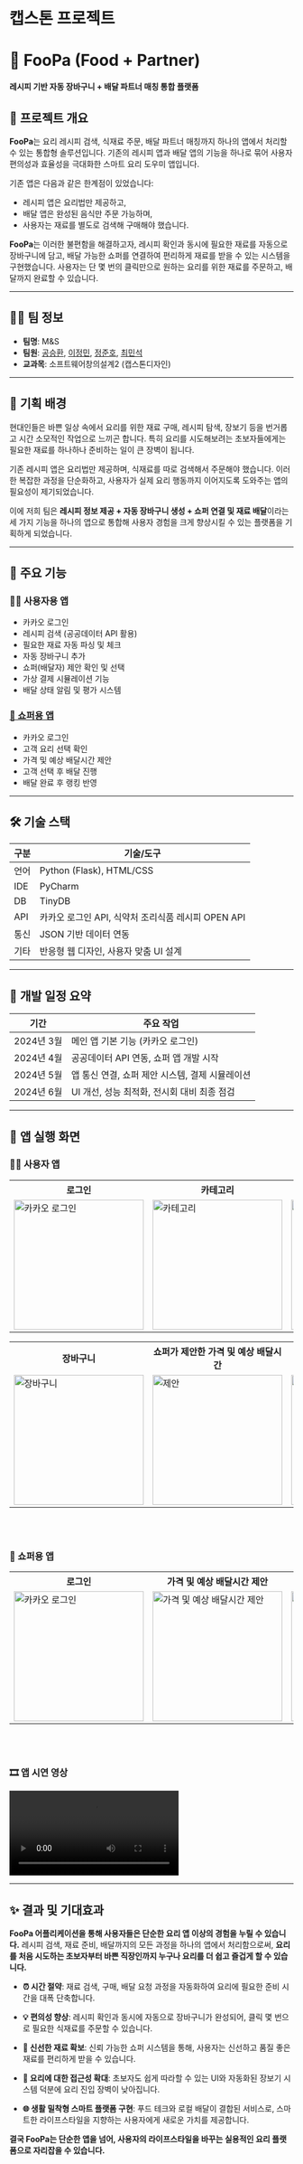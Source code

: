 # 캡스톤 프로젝트
# 🛒 FooPa (Food + Partner)
**레시피 기반 자동 장바구니 + 배달 파트너 매칭 통합 플랫폼**

## 📌 프로젝트 개요

**FooPa**는 요리 레시피 검색, 식재료 주문, 배달 파트너 매칭까지 하나의 앱에서 처리할 수 있는 통합형 솔루션입니다. 
기존의 레시피 앱과 배달 앱의 기능을 하나로 묶어 사용자 편의성과 효율성을 극대화한 스마트 요리 도우미 앱입니다.

기존 앱은 다음과 같은 한계점이 있었습니다:
- 레시피 앱은 요리법만 제공하고, 
- 배달 앱은 완성된 음식만 주문 가능하며,
- 사용자는 재료를 별도로 검색해 구매해야 했습니다.

**FooPa**는 이러한 불편함을 해결하고자, 레시피 확인과 동시에 필요한 재료를 자동으로 장바구니에 담고, 배달 가능한 쇼퍼를 연결하여 편리하게 재료를 받을 수 있는 시스템을 구현했습니다. 
사용자는 단 몇 번의 클릭만으로 원하는 요리를 위한 재료를 주문하고, 배달까지 완료할 수 있습니다.

---

## 👨‍💻 팀 정보

- **팀명**: M&S  
- **팀원**: [공승환](https://github.com/LFC19),   [이정민](https://github.com/doog-jung-min),   [정준호](https://github.com/DDH-975),   [최민석](https://github.com/Catower917)  
- **교과목**: 소프트웨어창의설계2 (캡스톤디자인)  

---

## 🧠 기획 배경

현대인들은 바쁜 일상 속에서 요리를 위한 재료 구매, 레시피 탐색, 장보기 등을 번거롭고 시간 소모적인 작업으로 느끼곤 합니다. 특히 요리를 시도해보려는 초보자들에게는 필요한 재료를 하나하나 준비하는 일이 큰 장벽이 됩니다.

기존 레시피 앱은 요리법만 제공하며, 식재료를 따로 검색해서 주문해야 했습니다. 이러한 복잡한 과정을 단순화하고, 사용자가 실제 요리 행동까지 이어지도록 도와주는 앱의 필요성이 제기되었습니다.

이에 저희 팀은 **레시피 정보 제공 + 자동 장바구니 생성 + 쇼퍼 연결 및 재료 배달**이라는 세 가지 기능을 하나의 앱으로 통합해 사용자 경험을 크게 향상시킬 수 있는 플랫폼을 기획하게 되었습니다.

---

## 🚀 주요 기능

### 👨‍🍳 사용자용 앱
- 카카오 로그인
- 레시피 검색 (공공데이터 API 활용)
- 필요한 재료 자동 파싱 및 체크
- 자동 장바구니 추가
- 쇼퍼(배달자) 제안 확인 및 선택
- 가상 결제 시뮬레이션 기능
- 배달 상태 알림 및 평가 시스템

### <a href="https://github.com/DDH-975/Foopa_delivery_local">🚚 쇼퍼용 앱</a>
- 카카오 로그인
- 고객 요리 선택 확인
- 가격 및 예상 배달시간 제안
- 고객 선택 후 배달 진행
- 배달 완료 후 랭킹 반영

---

## 🛠 기술 스택

| 구분        | 기술/도구 |
|-------------|------------|
| 언어        | Python (Flask), HTML/CSS |
| IDE         | PyCharm |
| DB          | TinyDB |
| API         | 카카오 로그인 API, 식약처 조리식품 레시피 OPEN API |
| 통신        | JSON 기반 데이터 연동 |
| 기타        | 반응형 웹 디자인, 사용자 맞춤 UI 설계 |

---

## 📅 개발 일정 요약

| 기간 | 주요 작업 |
|------|-----------|
| 2024년 3월 | 메인 앱 기본 기능 (카카오 로그인) |
| 2024년 4월 | 공공데이터 API 연동, 쇼퍼 앱 개발 시작 |
| 2024년 5월 | 앱 통신 연결, 쇼퍼 제안 시스템, 결제 시뮬레이션 |
| 2024년 6월 | UI 개선, 성능 최적화, 전시회 대비 최종 점검 |

---
## 📱 앱 실행 화면

### 👨‍🍳 사용자 앱
<table>
  <tr>
    <th>로그인</th>
    <th>카테고리</th>
    <th>레시피</th>
  </tr>
  <tr>
    <td><img alt ="카카오 로그인" src="https://github.com/user-attachments/assets/7918ef92-c9ac-4523-9856-8c8c92882f4c" width="230"/></td>
    <td><img alt="카테고리" src="https://github.com/user-attachments/assets/64cae19d-e727-4d7d-8d98-43dff0bfbc9a" width="230"/></td>
    <td><img alt="레시피" src="https://github.com/user-attachments/assets/a5e62d79-bf1f-4e88-8e0b-355dbf3098b4" width="230"/></td>
  </tr>
</table>

<table>
  <tr>
    <th>장바구니</th>
    <th>쇼퍼가 제안한 가격 및 예상 배달시간 </th>
    <th>결제 화면</th>
    <th>영수증</th>
  </tr>
  <tr>
    <td><img alt="장바구니" src="https://github.com/user-attachments/assets/4cfecb35-9b1f-4c0e-b805-fee2afd1f17b" width="230"/></td>
    <td><img alt ="제안" src="https://github.com/user-attachments/assets/0c41bcab-ac48-443b-996c-e1f8cdacbd22" width="230"/></td>
    <td><img alt ="결제" src="https://github.com/user-attachments/assets/8ad6f731-0ebe-4cd0-9f25-8dc1e30a3212" width="230"/></td>
    <td><img alt ="영수증" src="https://github.com/user-attachments/assets/a3a1e6aa-adcf-4509-9a50-2d21deddf528" width="230"/></td>
  </tr>
</table>

<br>
<br>

### 🚚 쇼퍼용 앱
<table>
  <tr>
    <th>로그인</th>
    <th>가격 및 예상 배달시간 제안</th>
    <th>주문서</th>
  </tr>
  <tr>
    <td><img alt ="카카오 로그인" src="https://github.com/user-attachments/assets/90b98795-a62d-4086-a1b9-cdba7f660777" width="230"/></td>
    <td><img alt="가격 및 예상 배달시간 제안" src="https://github.com/user-attachments/assets/4468c298-9d57-4536-a311-b0d06881da79" width="230"/></td>
    <td><img alt="레시피" src="https://github.com/user-attachments/assets/dae4a9ed-c3c7-4dca-a507-ee42053a6f9a" width="230"/></td>
  </tr>
</table>

<br>
<br>

### 🎞 앱 시연 영상
<video src="https://github.com/user-attachments/assets/cd2e9774-5f60-44dd-ba6e-c863db958759" controls></video>

---

## ✨ 결과 및 기대효과
**FooPa 어플리케이션을 통해 사용자들은 단순한 요리 앱 이상의 경험을 누릴 수 있습니다.**
레시피 검색, 재료 준비, 배달까지의 모든 과정을 하나의 앱에서 처리함으로써, **요리를 처음 시도하는 초보자부터 바쁜 직장인까지 누구나 요리를 더 쉽고 즐겁게 할 수 있습니다.**

- **⏰ 시간 절약**: 재료 검색, 구매, 배달 요청 과정을 자동화하여 요리에 필요한 준비 시간을 대폭 단축합니다.

- **💡 편의성 향상**: 레시피 확인과 동시에 자동으로 장바구니가 완성되어, 클릭 몇 번으로 필요한 식재료를 주문할 수 있습니다.

- **🥬 신선한 재료 확보**: 신뢰 가능한 쇼퍼 시스템을 통해, 사용자는 신선하고 품질 좋은 재료를 편리하게 받을 수 있습니다.

- **🍳 요리에 대한 접근성 확대**: 초보자도 쉽게 따라할 수 있는 UI와 자동화된 장보기 시스템 덕분에 요리 진입 장벽이 낮아집니다.

- **🌐 생활 밀착형 스마트 플랫폼 구현**: 푸드 테크와 로컬 배달이 결합된 서비스로, 스마트한 라이프스타일을 지향하는 사용자에게 새로운 가치를 제공합니다.

**결국 FooPa는 단순한 앱을 넘어, 사용자의 라이프스타일을 바꾸는 실용적인 요리 플랫폼으로 자리잡을 수 있습니다.**

